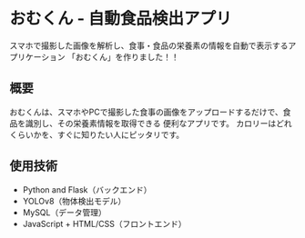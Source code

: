 # おむくん - 自動食品検出アプリ
スマホで撮影した画像を解析し、食事・食品の栄養素の情報を自動で表示するアプリケーション 「おむくん」を作りました！！

## 概要
おむくんは、スマホやPCで撮影した食事の画像をアップロードするだけで、食品を識別し、その栄養素情報を取得できる 便利なアプリです。
カロリーはどれくらいかを、すぐに知りたい人にピッタリです。

## 使用技術
+ Python and Flask（バックエンド）
+ YOLOv8（物体検出モデル）
+ MySQL（データ管理）
+ JavaScript + HTML/CSS（フロントエンド）

